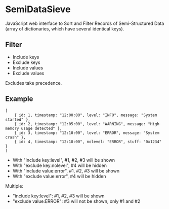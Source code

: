# SemiDataSieve

JavaScript web interface to 
Sort and Filter Records of Semi-Structured Data (array of dictionaries, which have several identical keys). 


## Filter 

* Include keys
* Exclude keys
* Include values
* Exclude values

Excludes take precedence.



## Example

```
[
    { id: 1, timestamp: "12:00:00", level: "INFO", message: "System started" },
    { id: 2, timestamp: "12:05:00", level: "WARNING", message: "High memory usage detected" },
    { id: 3, timestamp: "12:10:00", level: "ERROR", message: "System crash" },
    { id: 4, timestamp: "12:10:00", nolevel: "ERROR", stuff: "0x1234" }
]
```

* With "include key:level", #1, #2, #3 will be shown
* With "exclude key:nolevel", #4 will be hidden
* With "include value:error", #1, #2, #3 will be shown
* With "exclude value:error", #4 will be hidden

Multiple: 
* "include key:level": #1, #2, #3 will be shown
* "exclude value:ERROR": #3 will not be shown, only #1 and #2


